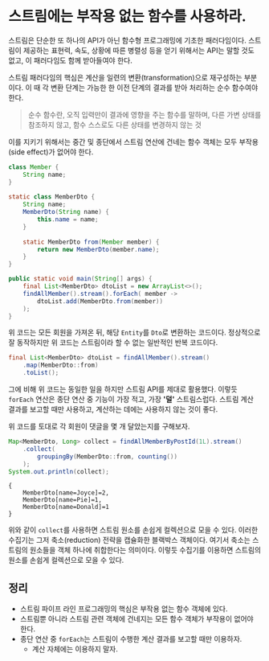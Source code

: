 # 스트림에는 부작용 없는 함수를 사용하라.

스트림은 단순한 또 하나의 API가 아닌 함수형 프로그래밍에 기초한 패러다임이다. 스트림이 제공하는 표현력, 속도, 상황에 따른 병렬성 등을 얻기 위해서는 API는 말할 것도 없고, 이 패러다임도 함께 받아들여야 한다.

스트림 패러다임의 핵심은 계산을 일련의 변환(transformation)으로 재구성하는 부분이다. 이 때 각 변환 단계는 가능한 한 이전 단계의 결과를 받아 처리하는 순수 함수여야 한다.

> 순수 함수란, 오직 입력만이 결과에 영향을 주는 함수를 말하며, 다른 가변 상태를 참조하지 않고, 함수 스스로도 다른 상태를 변경하지 않는 것

이를 지키기 위해서는 중간 및 종단에서 스트림 연산에 건네는 함수 객체는 모두 부작용(side effect)가 없어야 한다.

```java
class Member {  
	String name;  
}  
  
static class MemberDto {  
	String name;  
	MemberDto(String name) {  
		this.name = name;  
	}  
	  
	static MemberDto from(Member member) {  
		return new MemberDto(member.name);  
	}  
}  

public static void main(String[] args) {  
	final List<MemberDto> dtoList = new ArrayList<>();  
	findAllMember().stream().forEach( member ->  
		dtoList.add(MemberDto.from(member))  
	);  
}
```

위 코드는 모든 회원을 가져온 뒤, 해당 `Entity`를 `Dto`로 변환하는 코드이다. 정상적으로 잘 동작하지만 위 코드는 스트림이라 할 수 없는 일반적인 반복 코드이다.

```java
final List<MemberDto> dtoList = findAllMember().stream()  
	.map(MemberDto::from)  
	.toList();
```

그에 비해 위 코드는 동일한 일을 하지만 스트림 API를 제대로 활용했다. 이렇듯 `forEach` 연산은 종단 연산 중 기능이 가장 적고, 가장 **'덜'** 스트림스럽다. 스트림 계산 결과를 보고할 때만 사용하고, 계산하는 데에는 사용하지 않는 것이 좋다.

위 코드를 토대로 각 회원이 댓글을 몇 개 달았는지를 구해보자.

```java
Map<MemberDto, Long> collect = findAllMemberByPostId(1L).stream()  
	.collect(  
		groupingBy(MemberDto::from, counting())  
	);  
System.out.println(collect);
```

```
{
	MemberDto[name=Joyce]=2, 
	MemberDto[name=Pie]=1, 
	MemberDto[name=Donald]=1
}
```

위와 같이 `collect`를 사용하면 스트림 원소를 손쉽게 컬렉션으로 모을 수 있다. 이러한 수집기는 그저 축소(reduction) 전략을 캡슐화한 블랙박스 객체이다. 여기서 축소는 스트림의 원소들을 객체 하나에 취합한다는 의미이다. 이렇듯 수집기를 이용하면 스트림의 원소를 손쉽게 컬렉션으로 모을 수 있다.

## 정리

- 스트림 파이프 라인 프로그래밍의 핵심은 부작용 없는 함수 객체에 있다.
- 스트림뿐 아니라 스트림 관련 객체에 건네지는 모든 함수 객체가 부작용이 없어야 한다.
- 종단 연산 중 `forEach`는 스트림이 수행한 계산 결과를 보고할 때만 이용하자.
    - 계산 자체에는 이용하지 말자.